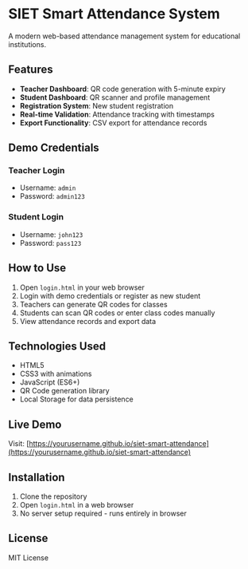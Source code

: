 # SIET Smart Attendance System

A modern web-based attendance management system for educational institutions.

## Features

- **Teacher Dashboard**: QR code generation with 5-minute expiry
- **Student Dashboard**: QR scanner and profile management
- **Registration System**: New student registration
- **Real-time Validation**: Attendance tracking with timestamps
- **Export Functionality**: CSV export for attendance records

## Demo Credentials

### Teacher Login
- Username: `admin`
- Password: `admin123`

### Student Login
- Username: `john123`
- Password: `pass123`

## How to Use

1. Open `login.html` in your web browser
2. Login with demo credentials or register as new student
3. Teachers can generate QR codes for classes
4. Students can scan QR codes or enter class codes manually
5. View attendance records and export data

## Technologies Used

- HTML5
- CSS3 with animations
- JavaScript (ES6+)
- QR Code generation library
- Local Storage for data persistence

## Live Demo

Visit: [https://yourusername.github.io/siet-smart-attendance](https://yourusername.github.io/siet-smart-attendance)

## Installation

1. Clone the repository
2. Open `login.html` in a web browser
3. No server setup required - runs entirely in browser

## License

MIT License